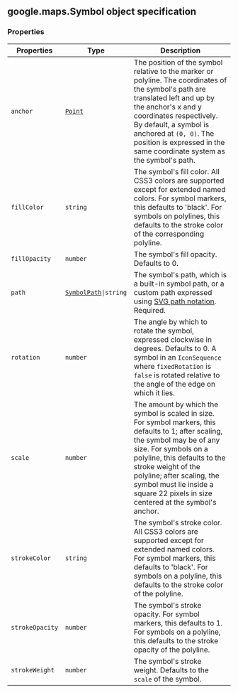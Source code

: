 <h2 id="Symbol">
google.maps.Symbol
object specification
</h2><h3 id="devsite_header_63">Properties</h3><table summary="interface Symbol - Properties" width="100%">
<thead>
<tr><th>Properties</th>
<th>Type</th>
<th>Description</th>
</tr></thead>
<tbody>
<tr>
<td><code>anchor</code></td>
<td><code><a href="https://github.com/amenadiel/google-maps-documentation/blob/master/docs/google.maps.Point.md">Point</a></code></td>
<td>The position of the symbol relative to the marker or polyline. The coordinates of the symbol's path are translated left and up by the anchor's x and y coordinates respectively. By default, a symbol is anchored at <code>(0, 0)</code>. The position is expressed in the same coordinate system as the symbol's path.</td>
</tr>
<tr>
<td><code>fillColor</code></td>
<td><code>string</code></td>
<td>The symbol's fill color. All CSS3 colors are supported except for extended named colors. For symbol markers, this defaults to 'black'. For symbols on polylines, this defaults to the stroke color of the corresponding polyline.</td>
</tr>
<tr>
<td><code>fillOpacity</code></td>
<td><code>number</code></td>
<td>The symbol's fill opacity. Defaults to 0.</td>
</tr>
<tr>
<td><code>path</code></td>
<td><code><a href="https://github.com/amenadiel/google-maps-documentation/blob/master/docs/google.maps.SymbolPath.md">SymbolPath</a>|string</code></td>
<td>The symbol's path, which is a built-in symbol path, or a custom path expressed using <a href="http://www.w3.org/TR/SVG/paths.html#PathData">SVG path notation</a>. Required.</td>
</tr>
<tr>
<td><code>rotation</code></td>
<td><code>number</code></td>
<td>The angle by which to rotate the symbol, expressed clockwise in degrees. Defaults to 0. A symbol in an <code>IconSequence</code> where <code>fixedRotation</code> is <code>false</code> is rotated relative to the angle of the edge on which it lies.</td>
</tr>
<tr>
<td><code>scale</code></td>
<td><code>number</code></td>
<td>The amount by which the symbol is scaled in size. For symbol markers, this defaults to 1; after scaling, the symbol may be of any size. For symbols on a polyline, this defaults to the stroke weight of the polyline; after scaling, the symbol must lie inside a square 22 pixels in size centered at the symbol's anchor.</td>
</tr>
<tr>
<td><code>strokeColor</code></td>
<td><code>string</code></td>
<td>The symbol's stroke color. All CSS3 colors are supported except for extended named colors. For symbol markers, this defaults to 'black'. For symbols on a polyline, this defaults to the stroke color of the polyline.</td>
</tr>
<tr>
<td><code>strokeOpacity</code></td>
<td><code>number</code></td>
<td>The symbol's stroke opacity. For symbol markers, this defaults to 1. For symbols on a polyline, this defaults to the stroke opacity of the polyline.</td>
</tr>
<tr>
<td><code>strokeWeight</code></td>
<td><code>number</code></td>
<td>The symbol's stroke weight. Defaults to the <code>scale</code> of the symbol.</td>
</tr>
</tbody>
</table>